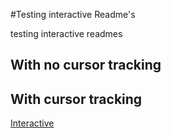 #Testing interactive Readme's

testing interactive readmes

## With no cursor tracking

## With cursor tracking
[Interactive](https://openprocessing.org/sketch/1199976)


